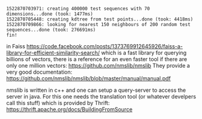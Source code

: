 ```
1522870703971: creating 400000 test sequences with 70 dimensions...done (took: 1477ms)
1522870705448: creating kdtree from test points...done (took: 4418ms)
1522870709866: looking for nearest 150 neighbours of 200 random test sequences...done (took: 276691ms)
fin!
```

in Faiss
    https://code.facebook.com/posts/1373769912645926/faiss-a-library-for-efficient-similarity-search/
which is a fast library for querying billions of vectors, there is a reference for an even faster tool if there are only one million vectors:
    https://github.com/nmslib/nmslib
They provide a very good documentation:
    https://github.com/nmslib/nmslib/blob/master/manual/manual.pdf

nmslib is written in c++  and one can setup a query-server to access the server in java.
For this one needs the translation tool (or whatever develpers call this stuff) which is provided by Thrift:
    https://thrift.apache.org/docs/BuildingFromSource